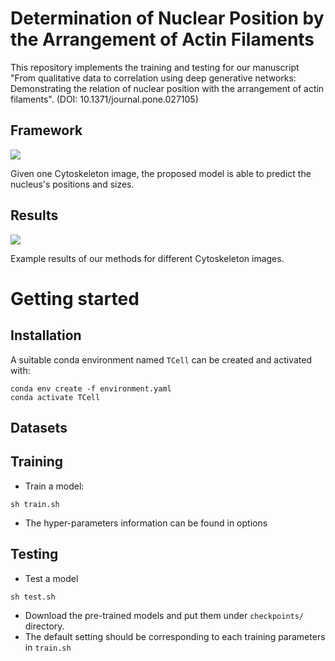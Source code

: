 # Determination of Nuclear Position by the Arrangement of Actin Filaments

This repository implements the training and testing for our manuscript "From qualitative data to correlation using deep generative networks: Demonstrating the relation of nuclear position with the arrangement of actin filaments". (DOI: 10.1371/journal.pone.027105)

## Framework

<img src="images/Figure1.png" align="center">

Given one Cytoskeleton image, the proposed model is able to predict the nucleus's positions and sizes.

## Results

<img src="images/Figure3.png" align="center">

Example results of our methods for different Cytoskeleton images. 

# Getting started
## Installation
A suitable conda environment named `TCell` can be created and activated with:

```
conda env create -f environment.yaml
conda activate TCell
```

## Datasets

## Training
- Train a model:
```
sh train.sh
```
-  The hyper-parameters information can be found in options

## Testing
- Test a model
```
sh test.sh
```
- Download the pre-trained models and put them under ```checkpoints/``` directory.
- The default setting should be corresponding to each training parameters in ```train.sh```

